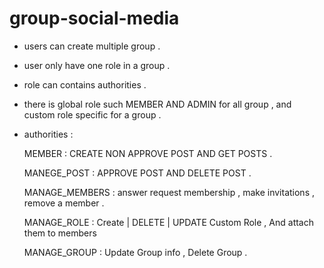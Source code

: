 # group-social-media

- users can create multiple group .
 
- user only have one role in a group .

- role can contains authorities .
 
- there is global role such MEMBER AND ADMIN for all group  , and custom role specific for a group .

- authorities : 

     MEMBER  : CREATE NON APPROVE POST AND GET POSTS . 

     MANEGE_POST :  APPROVE POST AND DELETE POST . 

     MANAGE_MEMBERS  : answer request membership , make invitations , remove a member  . 

     MANAGE_ROLE : Create | DELETE | UPDATE  Custom Role , And attach them to  members

     MANAGE_GROUP :  Update Group info , Delete Group .
 

